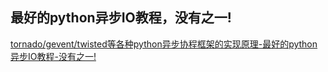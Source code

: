 ## 最好的python异步IO教程，没有之一!
[tornado/gevent/twisted等各种python异步协程框架的实现原理-最好的python异步IO教程-没有之一!](http://python.jobbole.com/88291/)

